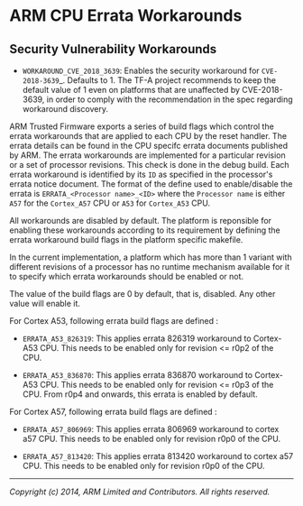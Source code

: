 ARM CPU Errata Workarounds
==========================

Security Vulnerability Workarounds
----------------------------------

-  ``WORKAROUND_CVE_2018_3639``: Enables the security workaround for
   `CVE-2018-3639`_. Defaults to 1. The TF-A project recommends to keep
   the default value of 1 even on platforms that are unaffected by
   CVE-2018-3639, in order to comply with the recommendation in the spec
   regarding workaround discovery.

ARM Trusted Firmware exports a series of build flags which control the
errata workarounds that are applied to each CPU by the reset handler. The
errata details can be found in the CPU specifc errata documents published
by ARM. The errata workarounds are implemented for a particular revision
or a set of processor revisions. This check is done in the debug build.
Each errata workaround is identified by its `ID` as specified in the processor's
errata notice document. The format of the define used to enable/disable the
errata is `ERRATA_<Processor name>_<ID>` where the `Processor name`
is either `A57` for the `Cortex_A57` CPU or `A53` for `Cortex_A53` CPU.

All workarounds are disabled by default. The platform is reponsible for
enabling these workarounds according to its requirement by defining the
errata workaround build flags in the platform specific makefile.

In the current implementation, a platform which has more than 1 variant
with different revisions of a processor has no runtime mechanism available
for it to specify which errata workarounds should be enabled or not.

The value of the build flags are 0 by default, that is, disabled. Any other
value will enable it.

For Cortex A53, following errata build flags are defined :

*   `ERRATA_A53_826319`: This applies errata 826319 workaround to Cortex-A53
     CPU. This needs to be enabled only for revision <= r0p2 of the CPU.

*   `ERRATA_A53_836870`: This applies errata 836870 workaround to Cortex-A53
     CPU. This needs to be enabled only for revision <= r0p3 of the CPU. From
     r0p4 and onwards, this errata is enabled by default.

For Cortex A57, following errata build flags are defined :

*   `ERRATA_A57_806969`: This applies errata 806969 workaround to cortex a57
     CPU. This needs to be enabled only for revision r0p0 of the CPU.

*   `ERRATA_A57_813420`: This applies errata 813420 workaround to cortex a57
     CPU. This needs to be enabled only for revision r0p0 of the CPU.

- - - - - - - - - - - - - - - - - - - - - - - - - - - - - - - - - - - - - - -

_Copyright (c) 2014, ARM Limited and Contributors. All rights reserved._
